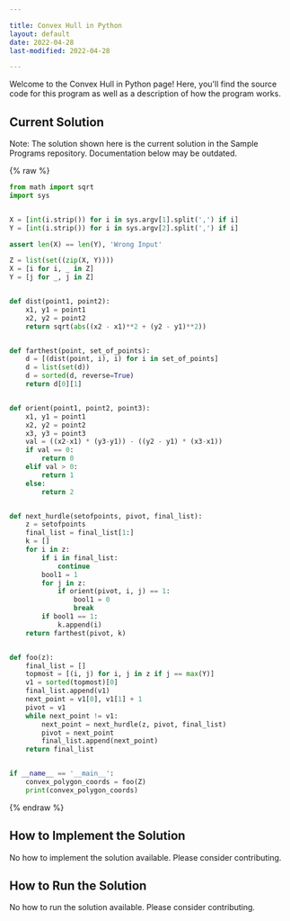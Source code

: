 ```yaml
---

title: Convex Hull in Python
layout: default
date: 2022-04-28
last-modified: 2022-04-28

---
```


Welcome to the Convex Hull in Python page! Here, you'll find the source code for this program as well as a description of how the program works.

## Current Solution

Note: The solution shown here is the current solution in the Sample Programs repository. Documentation below may be outdated.

{% raw %}

```Python
from math import sqrt
import sys


X = [int(i.strip()) for i in sys.argv[1].split(',') if i]
Y = [int(i.strip()) for i in sys.argv[2].split(',') if i]

assert len(X) == len(Y), 'Wrong Input'

Z = list(set((zip(X, Y))))
X = [i for i, _ in Z]
Y = [j for _, j in Z]


def dist(point1, point2):
    x1, y1 = point1
    x2, y2 = point2
    return sqrt(abs((x2 - x1)**2 + (y2 - y1)**2))


def farthest(point, set_of_points):
    d = [(dist(point, i), i) for i in set_of_points]
    d = list(set(d))
    d = sorted(d, reverse=True)
    return d[0][1]


def orient(point1, point2, point3):
    x1, y1 = point1
    x2, y2 = point2
    x3, y3 = point3
    val = ((x2-x1) * (y3-y1)) - ((y2 - y1) * (x3-x1))
    if val == 0:
        return 0
    elif val > 0:
        return 1
    else:
        return 2


def next_hurdle(setofpoints, pivot, final_list):
    z = setofpoints
    final_list = final_list[1:]
    k = []
    for i in z:
        if i in final_list:
            continue
        bool1 = 1
        for j in z:
            if orient(pivot, i, j) == 1:
                bool1 = 0
                break
        if bool1 == 1:
            k.append(i)
    return farthest(pivot, k)


def foo(z):
    final_list = []
    topmost = [(i, j) for i, j in z if j == max(Y)]
    v1 = sorted(topmost)[0]
    final_list.append(v1)
    next_point = v1[0], v1[1] + 1
    pivot = v1
    while next_point != v1:
        next_point = next_hurdle(z, pivot, final_list)
        pivot = next_point
        final_list.append(next_point)
    return final_list


if __name__ == '__main__':
    convex_polygon_coords = foo(Z)
    print(convex_polygon_coords)

```

{% endraw %}

## How to Implement the Solution

No how to implement the solution available. Please consider contributing.

## How to Run the Solution

No how to run the solution available. Please consider contributing.